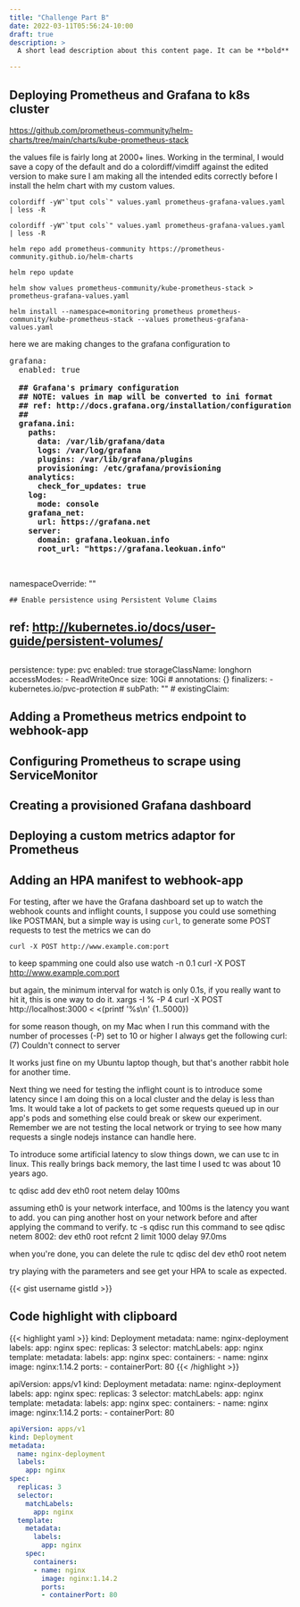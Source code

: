 ```yaml
---
title: "Challenge Part B"
date: 2022-03-11T05:56:24-10:00
draft: true
description: >
  A short lead description about this content page. It can be **bold** or _italic_ and can be split over multiple paragraphs.

---
```



## Deploying Prometheus and Grafana to k8s cluster

https://github.com/prometheus-community/helm-charts/tree/main/charts/kube-prometheus-stack


the values file is fairly long at 2000+ lines. Working in the terminal, I would save a copy of the default and do a colordiff/vimdiff against the edited version to make sure I am making all the intended edits correctly before I install the helm chart with my custom values. 

```console
colordiff -yW"`tput cols`" values.yaml prometheus-grafana-values.yaml | less -R
```
```console
colordiff -yW"`tput cols`" values.yaml prometheus-grafana-values.yaml | less -R
```

```
helm repo add prometheus-community https://prometheus-community.github.io/helm-charts
```
`helm repo update`

`helm show values prometheus-community/kube-prometheus-stack > prometheus-grafana-values.yaml`


`helm install --namespace=monitoring prometheus prometheus-community/kube-prometheus-stack --values prometheus-grafana-values.yaml`


here we are making changes to the grafana configuration to 
  <pre>
grafana:
  enabled: true
    <b>
  ## Grafana's primary configuration
  ## NOTE: values in map will be converted to ini format
  ## ref: http://docs.grafana.org/installation/configuration/
  ##
  grafana.ini:
    paths:
      data: /var/lib/grafana/data
      logs: /var/log/grafana
      plugins: /var/lib/grafana/plugins
      provisioning: /etc/grafana/provisioning
    analytics:
      check_for_updates: true
    log:
      mode: console
    grafana_net:
      url: https://grafana.net
    server:
      domain: grafana.leokuan.info
      root_url: "https://grafana.leokuan.info"
      </b>
  </pre>
  
  
  namespaceOverride: ""

    ## Enable persistence using Persistent Volume Claims
  ## ref: http://kubernetes.io/docs/user-guide/persistent-volumes/
  ##
  persistence:
    type: pvc
    enabled: true
    storageClassName: longhorn
    accessModes:
      - ReadWriteOnce
    size: 10Gi
    # annotations: {}
    finalizers:
      - kubernetes.io/pvc-protection
    # subPath: ""
    # existingClaim:





## Adding a Prometheus metrics endpoint to webhook-app

## Configuring Prometheus to scrape using ServiceMonitor

## Creating a provisioned Grafana dashboard

## Deploying a custom metrics adaptor for Prometheus

## Adding an HPA manifest to webhook-app


For testing, after we have the Grafana dashboard set up to watch the webhook counts and inflight counts, I suppose you could use something like POSTMAN, but
a simple way is using `curl`, to generate some POST requests to test the metrics we can do

```
curl -X POST http://www.example.com:port 
``` 
to keep spamming one could also use watch -n 0.1 curl -X POST http://www.example.com:port 

but again, the minimum interval for watch is only 0.1s, 
if you really want to hit it, this is one way to do it.
xargs -I % -P 4 curl -X POST http://localhost:3000 < <(printf '%s\n' {1..5000})

for some reason though, on my Mac when I run this command with the number of processes (-P) set to 10 or higher I always get the following
curl: (7) Couldn't connect to server

It works just fine on my Ubuntu laptop though, but that's another rabbit hole for another time.

Next thing we need for testing the inflight count is to introduce some latency since I am doing this on a local cluster and the delay is less than 1ms. It would take a lot of packets to get some requests queued up in our app's pods and something else could break or skew our experiment. Remember we are not testing the local network or trying to see how many requests a single nodejs instance can handle here. 

To introduce some artificial latency to slow things down, we can use tc in linux. This really brings back memory, the last time I used tc was about 10 years ago. 

tc qdisc add dev eth0 root netem delay 100ms

assuming eth0 is your network interface, and 100ms is the latency you want to add.
you can ping another host on your network before and after applying the command to verify.
tc -s qdisc
run this command to see 
 qdisc netem 8002: dev eth0 root refcnt 2 limit 1000 delay 97.0ms

when you're done, you can delete the rule
 tc qdisc del dev eth0 root netem

try playing with the parameters and see get your HPA to scale as expected.


{{< gist username gistId >}}

## Code highlight with clipboard

{{< highlight yaml >}}
kind: Deployment
metadata:
  name: nginx-deployment
  labels:
    app: nginx
spec:
  replicas: 3
  selector:
    matchLabels:
      app: nginx
  template:
    metadata:
      labels:
        app: nginx
    spec:
      containers:
      - name: nginx
        image: nginx:1.14.2
        ports:
        - containerPort: 80
{{< /highlight >}}


apiVersion: apps/v1
kind: Deployment
metadata:
  name: nginx-deployment
  labels:
    app: nginx
spec:
  replicas: 3
  selector:
    matchLabels:
      app: nginx
  template:
    metadata:
      labels:
        app: nginx
    spec:
      containers:
      - name: nginx
        image: nginx:1.14.2
        ports:
        - containerPort: 80




```yaml
apiVersion: apps/v1
kind: Deployment
metadata:
  name: nginx-deployment
  labels:
    app: nginx
spec:
  replicas: 3
  selector:
    matchLabels:
      app: nginx
  template:
    metadata:
      labels:
        app: nginx
    spec:
      containers:
      - name: nginx
        image: nginx:1.14.2
        ports:
        - containerPort: 80